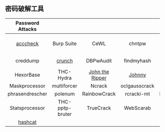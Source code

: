 ## 密码破解工具

|Password Attacks||||||
|:-:|:-:|:-:|:-:|:-:|:-:|
|[acccheck](acccheck.md)|Burp Suite|CeWL|chntpw|cisco-auditing-tool|CmosPwd|
|creddump|[crunch](crunch.md)|DBPwAudit|findmyhash|gpp-decrypt|hash-identifier|
|HexorBase|THC-Hydra|[John the Ripper](John%20the%20Ripper.md)|[Johnny](Johnny.md)|keimpx|Maltego Teeth|
|Maskprocessor|multiforcer|Ncrack|oclgausscrack|PACK|patator|
|phrasendrescher|polenum|RainbowCrack|rcracki-mt|RSMangler|SQLdict|
|Statsprocessor|THC-pptp-bruter|TrueCrack|WebScarab|wordlists|zaproxy|
|[hashcat](hashcat.md)||||||

